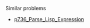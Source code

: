 Similar problems
- [p736_Parse_Lisp_Expression](https://github.com/genxium/Leetcode/tree/master/p736_Parse_Lisp_Expression)
